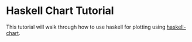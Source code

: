 # Haskell Chart Tutorial
This tutorial will walk through how to use haskell for plotting using [haskell-chart](https://github.com/timbod7/haskell-chart).

